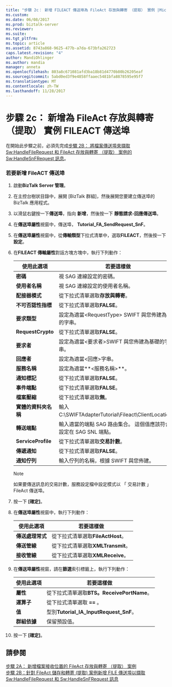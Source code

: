 ```yaml
---
title: "步驟 2c： 新增 FILEACT 傳送埠為 FileAct 存放與轉寄 （提取） 實例 |Microsoft 文件"
ms.custom: 
ms.date: 06/08/2017
ms.prod: biztalk-server
ms.reviewer: 
ms.suite: 
ms.tgt_pltfrm: 
ms.topic: article
ms.assetid: 8743a868-9625-477b-a7da-673bfa262723
caps.latest.revision: "4"
author: MandiOhlinger
ms.author: mandia
manager: anneta
ms.openlocfilehash: 803a8c671081afd3ba18b81d4770b80b26205eaf
ms.sourcegitcommit: 5abd0ed3f9e4858ffaaec5481bfa8878595e95f7
ms.translationtype: MT
ms.contentlocale: zh-TW
ms.lasthandoff: 11/28/2017
---
```

# <a name="step-2c-add-a-fileact-send-port-for-the-fileact-store-and-forward-pull-scenario"></a>步驟 2c： 新增為 FileAct 存放與轉寄 （提取） 實例 FILEACT 傳送埠
在開始此步驟之前，必須先完成[步驟 2B： 將檔案傳送埠來擷取 Sw:HandleFileRequest 和 FileAct 存放與轉寄 （提取） 案例的 Sw:HandleSnFRequest 訊息](../../adapters-and-accelerators/fileact-interact/step-2b-add-file-send-ports--get-sw-handlefilerequest-and-sw-handlesnfrequest.md)。  
  
### <a name="to-add-a-fileact-send-port"></a>若要新增 FileACT 傳送埠  
  
1.  啟動**BizTalk Server 管理**。  
  
2.  在主控台樹狀目錄中，展開 [BizTalk 群組]，然後展開您要建立傳送埠的 BizTalk 應用程式。  
  
3.  以滑鼠右鍵按一下**傳送埠**，指向 **新增**，然後按一下 **靜態請求-回應傳送埠**。  
  
4.  在**傳送埠屬性**視窗中，傳送埠， **Tutorial_FA_SendRequest_SnF**。  
  
5.  在**傳送埠屬性**視窗中，從**傳輸類型**下拉式清單中，選取**FILEACT**，然後按一下 **設定**。  
  
6.  在**FILEACT 傳輸屬性**對話方塊方塊中，執行下列動作：  
  
    |**使用此選項**|**若要這樣做**|  
    |------------------|--------------------|  
    |**密碼**|視 SAG 連線設定的密碼。|  
    |**使用者名稱**|視 SAG 連線設定的使用者名稱。|  
    |**配接器模式**|從下拉式清單選取**存放與轉寄**。|  
    |**不可否認性指標**|從下拉式清單選取**FALSE**。|  
    |**要求類型**|設定為適當\<RequestType\> SWIFT 與您佈建為基礎的字串。|  
    |**RequestCrypto**|從下拉式清單選取**FALSE**。|  
    |**要求者**|設定為適當\<要求者\>SWIFT 與您佈建為基礎的字串。|  
    |**回應者**|設定為適當\<回應\>字串。|  
    |**服務名稱**|設定為適當**\<服務名稱\>**。|  
    |**通知標記**|從下拉式清單選取**FALSE**。|  
    |**事件端點**|從下拉式清單選取**FALSE**。|  
    |**檔案壓縮**|從下拉式清單選取**無**。|  
    |**實體的資料夾名稱**|輸入 C:\SWIFTAdapterTutorial\Fileact\ClientLocation。|  
    |**轉送端點**|輸入適當的端點 SAG 路由集合。 這個值應該符合您設定在 SAG SNL 端點。|  
    |**ServiceProfile**|從下拉式清單選取**交易計數**。|  
    |**傳遞通知**|從下拉式清單選取**FALSE**。|  
    |**通知佇列**|輸入佇列的名稱，根據 SWIFT 與您佈建。|  
  
    > [!NOTE]
    >  如果要傳送訊息的交易計數，服務設定檔中設定模式以 「 交易計數 」 FileAct 傳送埠。  
  
7.  按一下 **[確定]**。  
  
8.  在**傳送埠屬性**視窗中，執行下列動作：  
  
    |**使用此選項**|**若要這樣做**|  
    |------------------|--------------------|  
    |**傳送處理常式**|從下拉式清單選取**FileActHost**。|  
    |**傳送管線**|從下拉式清單選取**XMLTransmit**。|  
    |**接收管線**|從下拉式清單選取**XMLReceive**。|  
  
9. 在**傳送埠屬性**視窗，請在**篩選**索引標籤上，執行下列動作：  
  
    |**使用此選項**|**若要這樣做**|  
    |------------------|--------------------|  
    |**屬性**|從下拉式清單選取**BTS。ReceivePortName**。|  
    |**運算子**|從下拉式清單選取 **==** 。|  
    |**值**|型別**Tutorial_IA_InputRequest_SnF**。|  
    |**群組依據**|保留預設值。|  
  
10. 按一下 **[確定]**。  
  
## <a name="see-also"></a>請參閱  
 [步驟 2A： 新增檔案接收位置的 FileAct 存放與轉寄 （提取） 案例](../../adapters-and-accelerators/fileact-interact/step-2a-add-file-receive-locations-for-fileact-store-and-forward-scenario.md)   
 [步驟 2B：針對 FileAct 儲存和轉寄 (提取) 案例新增 FILE 傳送埠以擷取 Sw:HandleFileRequest 和 Sw:HandleSnFRequest 訊息](../../adapters-and-accelerators/fileact-interact/step-2b-add-file-send-ports--get-sw-handlefilerequest-and-sw-handlesnfrequest.md)